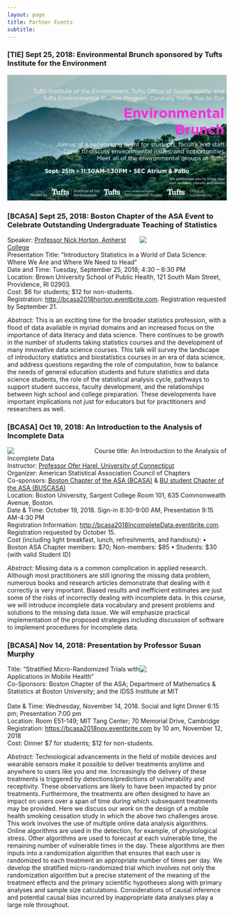 ```yaml
---
layout: page
title: Partner Events
subtitle: 
---
```


<h3>[TIE] Sept 25, 2018: Environmental Brunch sponsored by Tufts Institute for the Environment</h3>

![](/img/partners/tie_env_brunch.jpg)

<h3>[BCASA] Sept 25, 2018: Boston Chapter of the ASA Event to Celebrate Outstanding Undergraduate Teaching of Statistics</h3>

<p><img src="https://www.amherst.edu/system/files/styles/original/private/media/photo/1545596.jpg" width="200px" align="right">

Speaker: [Professor Nick Horton, Amherst College](https://www.amherst.edu/people/facstaff/nhorton)
<br>
Presentation Title: “Introductory Statistics in a World of Data Science: Where We Are and Where We Need to Head”
<br>
Date and Time:  Tuesday, September 25, 2018; 4:30 – 6:30 PM 
<br>
Location:  Brown University School of Public Health,  121 South Main Street, Providence, RI 02903.
<br>
Cost: $6 for students; $12 for non-students.
<br>
Registration: http://bcasa2018horton.eventbrite.com. Registration requested by September 21. 
<br>

<i>Abstract:</i> This is an exciting time for the broader statistics profession, with a flood of data available in myriad domains and an increased focus on the importance of data literacy and data science. There continues to be growth in the number of students taking statistics courses and the development of many innovative data science courses. This talk will survey the landscape of introductory statistics and biostatistics courses in an era of data science, and address questions regarding the role of computation, how to balance the needs of general education students and future statistics and data science students, the role of the statistical analysis cycle, pathways to support student success, faculty development, and the relationships between high school and college preparation. These developments have important implications not just for educators but for practitioners and researchers as well.</p>

<h3>[BCASA] Oct 19, 2018: An Introduction to the Analysis of Incomplete Data</h3>

<p><img src="https://i1.rgstatic.net/ii/profile.image/277557917306890-1443186372601_Q512/Ofer_Harel.jpg" width="200px" align="left">

Course title: An Introduction to the Analysis of Incomplete Data
<br>
Instructor: [Professor Ofer Harel, University of Connecticut](https://stat.uconn.edu/ofer-harel/)
<br>
Organizer: American Statistical Association Council of Chapters
<br>
Co-sponsors: [Boston Chapter of the ASA (BCASA)](http://community.amstat.org/bostonchapter/home) & [BU student Chapter of the ASA (BUSCASA)](https://www.bu.edu/stat/bu-student-chapter-of-the-asa/)
<br>
Location: Boston University, Sargent College Room 101, 635 Commonwealth Avenue, Boston. 
<br>
Date & Time: October 19, 2018. Sign-in 8:30-9:00 AM, Presentation 9:15 AM-4:30 PM
<br>
Registration Information: http://bcasa2018IncompleteData.eventbrite.com. Registration requested by October 15.
<br>
Cost (including light breakfast, lunch, refreshments, and handouts): 
•	Boston ASA Chapter members: $70; Non-members: $85
•	Students: $30 (with valid Student ID) 
<br>

<i>Abstract:</i> Missing data is a common complication in applied research. Although most practitioners are still ignoring the missing data problem, numerous books and research articles demonstrate that dealing with it correctly is very important. Biased results and inefficient estimates are just some of the risks of incorrectly dealing with incomplete data. In this course, we will introduce incomplete data vocabulary and present problems and solutions to the missing data issue. We will emphasize practical implementation of the proposed strategies including discussion of software to implement procedures for incomplete data.</p>

<h3>[BCASA] Nov 14, 2018: Presentation by Professor Susan Murphy</h3>

<p><img src="https://methodology.psu.edu/sites/all/images/people/scientists/smurphy/sam.jpg" width="200px" align="right">

Title: “Stratified Micro-Randomized Trials with Applications in Mobile Health”
<br>
Co-Sponsors: Boston Chapter of the ASA; Department of Mathematics & Statistics at Boston University; and the IDSS Institute at MIT	 
<br>
Date & Time: Wednesday, November 14, 2018. Social and light Dinner 6:15 pm; Presentation 7:00 pm
<br>
Location: Room E51-149; MIT Tang Center; 70 Memorial Drive, Cambridge
<br>
Registration:  https://bcasa2018nov.eventbrite.com by 10 am, November 12, 2018
<br>
Cost: Dinner $7 for students; $12 for non-students. 
<br>

<i>Abstract:</i> Technological advancements in the field of mobile devices and wearable sensors make it possible to deliver treatments anytime and anywhere to users like you and me. Increasingly the delivery of these treatments is triggered by detections/predictions of vulnerability and receptivity. These observations are likely to have been impacted by prior treatments. Furthermore, the treatments are often designed to have an impact on users over a span of time during which subsequent treatments may be provided. Here we discuss our work on the design of a mobile health smoking cessation study in which the above two challenges arose. This work involves the use of multiple online data analysis algorithms. Online algorithms are used in the detection, for example, of physiological stress. Other algorithms are used to forecast at each vulnerable time, the remaining number of vulnerable times in the day. These algorithms are then inputs into a randomization algorithm that ensures that each user is randomized to each treatment an appropriate number of times per day. We develop the stratified micro-randomized trial which involves not only the randomization algorithm but a precise statement of the meaning of the treatment effects and the primary scientific hypotheses along with primary analyses and sample size calculations. Considerations of causal inference and potential causal bias incurred by inappropriate data analyses play a large role throughout.</p>

